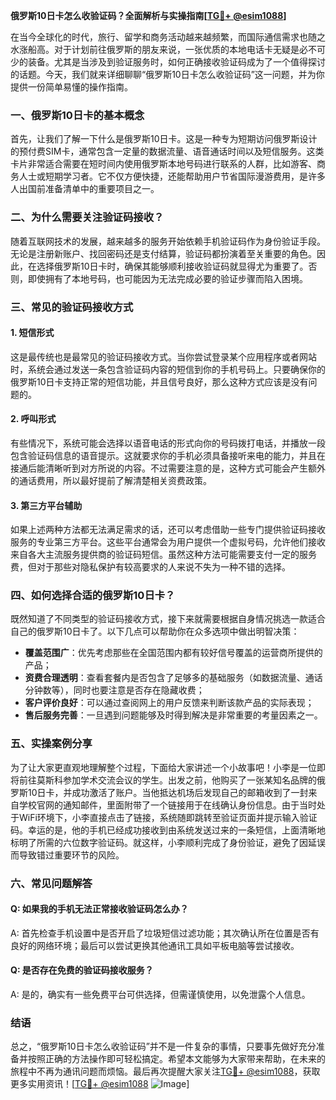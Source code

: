 **俄罗斯10日卡怎么收验证码？全面解析与实操指南[[TG💪+ @esim1088](https://t.me/s/esim1088)]**

在当今全球化的时代，旅行、留学和商务活动越来越频繁，而国际通信需求也随之水涨船高。对于计划前往俄罗斯的朋友来说，一张优质的本地电话卡无疑是必不可少的装备。尤其是当涉及到验证服务时，如何正确接收验证码成为了一个值得探讨的话题。今天，我们就来详细聊聊“俄罗斯10日卡怎么收验证码”这一问题，并为你提供一份简单易懂的操作指南。

### 一、俄罗斯10日卡的基本概念

首先，让我们了解一下什么是俄罗斯10日卡。这是一种专为短期访问俄罗斯设计的预付费SIM卡，通常包含一定量的数据流量、语音通话时间以及短信服务。这类卡片非常适合需要在短时间内使用俄罗斯本地号码进行联系的人群，比如游客、商务人士或短期学习者。它不仅方便快捷，还能帮助用户节省国际漫游费用，是许多人出国前准备清单中的重要项目之一。

### 二、为什么需要关注验证码接收？

随着互联网技术的发展，越来越多的服务开始依赖手机验证码作为身份验证手段。无论是注册新账户、找回密码还是支付结算，验证码都扮演着至关重要的角色。因此，在选择俄罗斯10日卡时，确保其能够顺利接收验证码就显得尤为重要了。否则，即使拥有了本地号码，也可能因为无法完成必要的验证步骤而陷入困境。

### 三、常见的验证码接收方式

#### 1. 短信形式
这是最传统也是最常见的验证码接收方式。当你尝试登录某个应用程序或者网站时，系统会通过发送一条包含验证码内容的短信到你的手机号码上。只要确保你的俄罗斯10日卡支持正常的短信功能，并且信号良好，那么这种方式应该是没有问题的。

#### 2. 呼叫形式
有些情况下，系统可能会选择以语音电话的形式向你的号码拨打电话，并播放一段包含验证码信息的语音提示。这就要求你的手机必须具备接听来电的能力，并且在接通后能清晰听到对方所说的内容。不过需要注意的是，这种方式可能会产生额外的通话费用，所以最好提前了解清楚相关资费政策。

#### 3. 第三方平台辅助
如果上述两种方法都无法满足需求的话，还可以考虑借助一些专门提供验证码接收服务的专业第三方平台。这些平台通常会为用户提供一个虚拟号码，允许他们接收来自各大主流服务提供商的验证码短信。虽然这种方法可能需要支付一定的服务费，但对于那些对隐私保护有较高要求的人来说不失为一种不错的选择。

### 四、如何选择合适的俄罗斯10日卡？

既然知道了不同类型的验证码接收方式，接下来就需要根据自身情况挑选一款适合自己的俄罗斯10日卡了。以下几点可以帮助你在众多选项中做出明智决策：

- **覆盖范围广**：优先考虑那些在全国范围内都有较好信号覆盖的运营商所提供的产品；
- **资费合理透明**：查看套餐内是否包含了足够多的基础服务（如数据流量、通话分钟数等），同时也要注意是否存在隐藏收费；
- **客户评价良好**：可以通过查阅网上的用户反馈来判断该款产品的实际表现；
- **售后服务完善**：一旦遇到问题能够及时得到解决是非常重要的考量因素之一。

### 五、实操案例分享

为了让大家更直观地理解整个过程，下面给大家讲述一个小故事吧！小李是一位即将前往莫斯科参加学术交流会议的学生。出发之前，他购买了一张某知名品牌的俄罗斯10日卡，并成功激活了账户。当他抵达机场后发现自己的邮箱收到了一封来自学校官网的通知邮件，里面附带了一个链接用于在线确认身份信息。由于当时处于WiFi环境下，小李直接点击了链接，系统随即跳转至验证页面并提示输入验证码。幸运的是，他的手机已经成功接收到由系统发送过来的一条短信，上面清晰地标明了所需的六位数字验证码。就这样，小李顺利完成了身份验证，避免了因延误而导致错过重要环节的风险。

### 六、常见问题解答

#### Q: 如果我的手机无法正常接收验证码怎么办？
A: 首先检查手机设置中是否开启了垃圾短信过滤功能；其次确认所在位置是否有良好的网络环境；最后可以尝试更换其他通讯工具如平板电脑等尝试接收。

#### Q: 是否存在免费的验证码接收服务？
A: 是的，确实有一些免费平台可供选择，但需谨慎使用，以免泄露个人信息。

### 结语

总之，“俄罗斯10日卡怎么收验证码”并不是一件复杂的事情，只要事先做好充分准备并按照正确的方法操作即可轻松搞定。希望本文能够为大家带来帮助，在未来的旅程中不再为通讯问题而烦恼。最后再次提醒大家关注[TG💪+ @esim1088](https://t.me/s/esim1088)，获取更多实用资讯！[[TG💪+ @esim1088](https://t.me/s/esim1088) ![Image](https://i.postimg.cc/4NQfJmqS/Snipaste-2025-05-13-00-14-12.png)]
